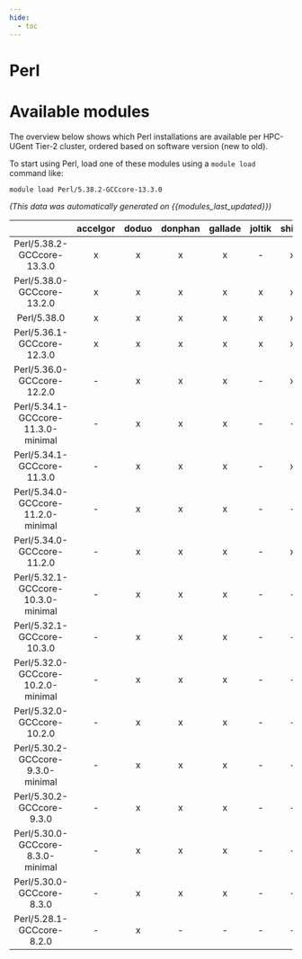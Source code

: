 ```yaml
---
hide:
  - toc
---
```


Perl
====

# Available modules


The overview below shows which Perl installations are available per HPC-UGent Tier-2 cluster, ordered based on software version (new to old).

To start using Perl, load one of these modules using a `module load` command like:

```shell
module load Perl/5.38.2-GCCcore-13.3.0
```

*(This data was automatically generated on {{modules_last_updated}})*  

| |accelgor|doduo|donphan|gallade|joltik|shinx|skitty|
| :---: | :---: | :---: | :---: | :---: | :---: | :---: | :---: |
|Perl/5.38.2-GCCcore-13.3.0|x|x|x|x|-|x|x|
|Perl/5.38.0-GCCcore-13.2.0|x|x|x|x|x|x|x|
|Perl/5.38.0|x|x|x|x|x|x|x|
|Perl/5.36.1-GCCcore-12.3.0|x|x|x|x|x|x|x|
|Perl/5.36.0-GCCcore-12.2.0|-|x|x|x|-|x|-|
|Perl/5.34.1-GCCcore-11.3.0-minimal|-|x|x|x|-|-|-|
|Perl/5.34.1-GCCcore-11.3.0|-|x|x|x|-|x|-|
|Perl/5.34.0-GCCcore-11.2.0-minimal|-|x|x|x|-|-|-|
|Perl/5.34.0-GCCcore-11.2.0|-|x|x|x|-|x|-|
|Perl/5.32.1-GCCcore-10.3.0-minimal|-|x|x|x|-|-|-|
|Perl/5.32.1-GCCcore-10.3.0|-|x|x|x|-|-|-|
|Perl/5.32.0-GCCcore-10.2.0-minimal|-|x|x|x|-|-|-|
|Perl/5.32.0-GCCcore-10.2.0|-|x|x|x|-|-|-|
|Perl/5.30.2-GCCcore-9.3.0-minimal|-|x|x|x|-|-|-|
|Perl/5.30.2-GCCcore-9.3.0|-|x|x|x|-|-|-|
|Perl/5.30.0-GCCcore-8.3.0-minimal|-|x|x|x|-|-|-|
|Perl/5.30.0-GCCcore-8.3.0|-|x|x|x|-|-|-|
|Perl/5.28.1-GCCcore-8.2.0|-|x|-|-|-|-|-|
